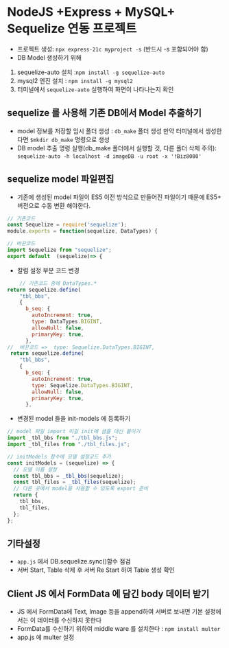 # NodeJS +Express + MySQL+ Sequelize 연동 프로젝트

- 프로젝트 생성: `npx express-21c myproject -s` (반드시 -s 포함되어야 함)
- DB Model 생성하기 위해

1. sequelize-auto 설치 :`npm install -g sequelize-auto`
2. mysql2 엔진 설치 : `npm install -g mysql2`
3. 터미널에서 `sequelize-auto` 실행하여 화면이 나타나는지 확인

## sequelize 를 사용해 기존 DB에서 Model 추출하기

- model 정보를 저장할 임시 폴더 생성 : `db_make` 폴더 생성
  만약 터미널에서 생성한다면 `$mkdir db_make` 명령으로 생성
- DB model 추출 명령 실행(db_make 폴더에서 실행할 것, 다른 폴더 삭제 주의): `sequelize-auto -h localhost -d imageDB -u root -x '!Biz8080'`

## sequelize model 파일편집

- 기존에 생성된 model 파일이 ES5 이전 방식으로 만들어진 파일이기 때문에 ES5+ 버전으로 수동 변환 해야한다.

```js
// 기존코드
const Sequelize = require('sequelize');
module.exports = function(sequelize, DataTypes) {

// 바꾼코드
import Sequelize from "sequelize";
export default  (sequelize)=> {
```

- 칼럼 설정 부분 코드 변경

```js
    // 기존코드 중에 DataTypes.*
return sequelize.define(
    "tbl_bbs",
    {
      b_seq: {
        autoIncrement: true,
        type: DataTypes.BIGINT,
        allowNull: false,
        primaryKey: true,
      },
//  바꾼코드 =>  type: Sequelize.DataTypes.BIGINT,
 return sequelize.define(
    "tbl_bbs",
    {
      b_seq: {
        autoIncrement: true,
        type: Sequelize.DataTypes.BIGINT,
        allowNull: false,
        primaryKey: true,
      },

```

- 변경된 model 들을 init-models 에 등록하기

```js
// model 파일 import 이걸 init에 샘플 대신 붙이기
import _tbl_bbs from "./tbl_bbs.js";
import _tbl_files from "./tbl_files.js";

// initModels 함수에 모델 설정코드 추가
const initModels = (sequelize) => {
  // 모델 이름 설정
  const tbl_bbs = _tbl_bbs(sequelize);
  const tbl_files = _tbl_files(sequelize);
  // 다른 곳에서 model을 사용할 수 있도록 export 준비
  return {
    tbl_bbs,
    tbl_files,
  };
};
```

## 기타설정

- `app.js` 에서 DB.sequelize.sync()함수 점검
- 서버 Start, Table 삭제 후 서버 Re Start 하여 Table 생성 확인

## Client JS 에서 FormData 에 담긴 body 데이터 받기

- JS 에서 FormData에 Text, Image 등을 append하여 서버로 보내면 기본 설정에서는 이 데이터를 수신하지 못한다
- FormData를 수신하기 위하여 middle ware 를 설치한다 : `npm install multer`
- app.js 에 multer 설정

```js

```
